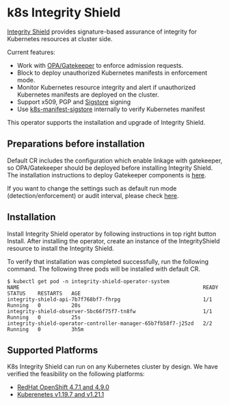 # k8s Integrity Shield

[Integrity Shield](https://github.com/open-cluster-management/integrity-shield) provides signature-based assurance of integrity for Kubernetes resources at cluster side.  

Current features:
- Work with [OPA/Gatekeeper](https://github.com/open-policy-agent/gatekeeper) to enforce admission requests.
- Block to deploy unauthorized Kubernetes manifests in enforcement mode.
- Monitor Kubernetes resource integrity and alert if unauthorized Kubernetes manifests are deployed on the cluster. 
- Support x509, PGP and [Sigstore](https://www.sigstore.dev) signing
- Use [k8s-manifest-sigstore](https://github.com/sigstore/k8s-manifest-sigstore) internally to verify Kubernetes manifest

This operator supports the installation and upgrade of Integrity Shield.

## Preparations before installation

Default CR includes the configuration which enable linkage with gatekeeper,  
so OPA/Gatekeeper should be deployed before installing Integrity Shield.
The installation instructions to deploy Gatekeeper components is [here](https://open-policy-agent.github.io/gatekeeper/website/docs/install/).

If you want to change the settings such as default run mode (detection/enforcement) or audit interval,  please check [here](https://github.com/open-cluster-management/integrity-shield/blob/master/docs/README_ISHIELD_OPERATOR_CR.md).

## Installation
Install Integrity Shield operator by following instructions in top right button Install. After installing the operator, create an instance of the IntegrityShield resource to install the Integrity Shield.

To verify that installation was completed successfully,
run the following command.
The following three pods will be installed with default CR.
```
$ kubectl get pod -n integrity-shield-operator-system                                                                                                                  
NAME                                                            READY   STATUS    RESTARTS   AGE
integrity-shield-api-7b7f768bf7-fhrpg                           1/1     Running   0          20s
integrity-shield-observer-5bc66f75f7-tn8fw                      1/1     Running   0          25s
integrity-shield-operator-controller-manager-65b7fb58f7-j25zd   2/2     Running   0          3h5m
```

## Supported Platforms

K8s Integrity Shield can run on any Kubernetes cluster by design.
We have verified the feasibility on the following platforms:

- [RedHat OpenShift 4.7.1 and 4.9.0](https://www.openshift.com)  
- [Kuberenetes v1.19.7 and v1.21.1](https://kubernetes.io)
